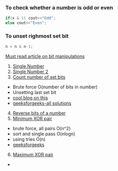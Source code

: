 
### To check whether a number is odd or even
```c++
if(x & 1) cout<<"Odd";
else cout<<"Even";
```

### To unset righmost set bit
```c++
n = n & n-1;
```

[Must read article on bit manipulations](http://www.catonmat.net/blog/low-level-bit-hacks-you-absolutely-must-know/)

1. [Single Number]()
2. [Single Number 2]()
3. [Count number of set bits](https://leetcode.com/problems/number-of-1-bits/description/)
  - Brute force O(number of bits in number)
  - Unsetting last set bit
  - [cool blog on this](https://articles.leetcode.com/number-of-1-bits/)
  - [geeksforgeeks-all solutions](https://www.geeksforgeeks.org/count-set-bits-in-an-integer/)
4. [Reverse bits of a number](https://leetcode.com/problems/reverse-bits/description/)
5. [Minimum XOR pair]()
  - brute force, all pairs O(n^2)
  - sort and single pass O(nlogn)
  - using tries O(n)
  - [geeksforgeeks](https://www.geeksforgeeks.org/minimum-xor-value-pair/)
6. [Maximum XOR pair](https://leetcode.com/problems/maximum-xor-of-two-numbers-in-an-array/description/)
  -

